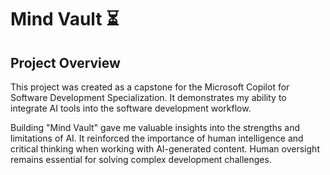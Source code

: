 # Mind Vault ⏳

## Project Overview

This project was created as a capstone for the Microsoft Copilot for Software Development Specialization. It demonstrates my ability to integrate AI tools into the software development workflow.

Building "Mind Vault" gave me valuable insights into the strengths and limitations of AI. It reinforced the importance of human intelligence and critical thinking when working with AI-generated content. Human oversight remains essential for solving complex development challenges.
